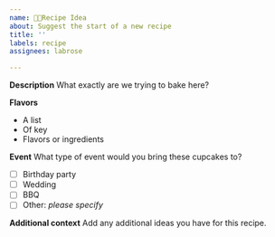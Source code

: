 ```yaml
---
name: 👩‍🍳Recipe Idea
about: Suggest the start of a new recipe
title: ''
labels: recipe
assignees: labrose

---
```


**Description**
What exactly are we trying to bake here?

**Flavors**
- A list
- Of key
- Flavors or ingredients

**Event**
What type of event would you bring these cupcakes to?

- [ ] Birthday party
- [ ] Wedding
- [ ] BBQ
- [ ] Other: _please specify_

**Additional context**
Add any additional ideas you have for this recipe.
